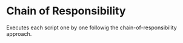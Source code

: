 # Chain of Responsibility

Executes each script one by one followig the chain-of-responsibility approach.
